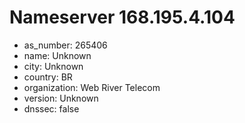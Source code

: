 # Nameserver 168.195.4.104

* as_number: 265406
* name: Unknown
* city: Unknown
* country: BR
* organization: Web River Telecom
* version: Unknown
* dnssec: false
